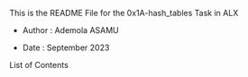  This is the README File for the 0x1A-hash_tables Task in ALX

- Author : Ademola ASAMU

- Date : September 2023

List of Contents

